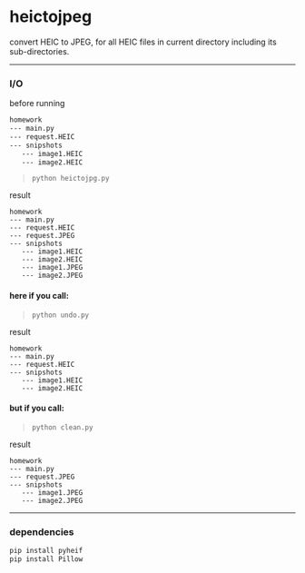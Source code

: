 # heictojpeg
convert HEIC to JPEG, for all HEIC files in current directory including its sub-directories. 

<hr />

### I/O

before running

```txt
homework
--- main.py
--- request.HEIC
--- snipshots
   --- image1.HEIC
   --- image2.HEIC
```

> `python heictojpg.py`

result

```
homework
--- main.py
--- request.HEIC
--- request.JPEG
--- snipshots
   --- image1.HEIC
   --- image2.HEIC
   --- image1.JPEG
   --- image2.JPEG
```

#### here if you call:

> `python undo.py`

result

```
homework
--- main.py
--- request.HEIC
--- snipshots
   --- image1.HEIC
   --- image2.HEIC
```

#### but if you call:

> `python clean.py`

result

```
homework
--- main.py
--- request.JPEG
--- snipshots
   --- image1.JPEG
   --- image2.JPEG
```

<hr >

### dependencies

```sh
pip install pyheif
pip install Pillow
```
